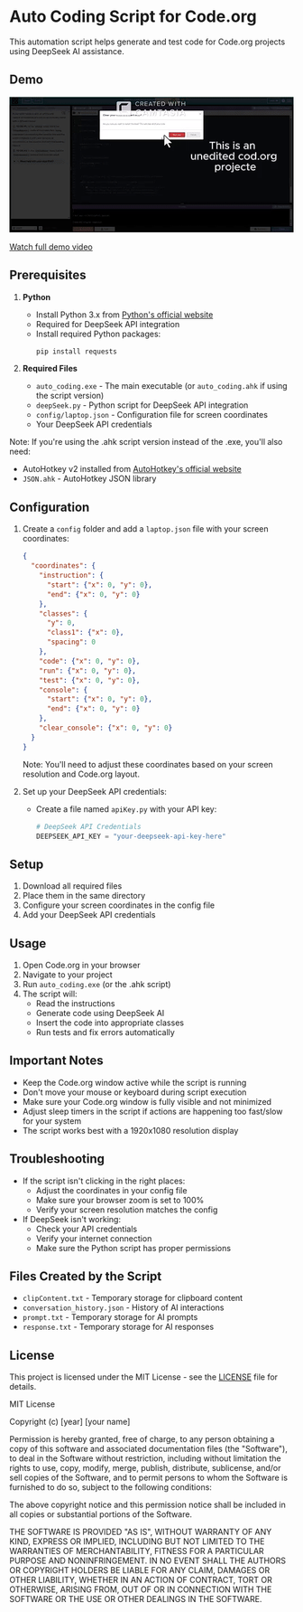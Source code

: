 # Auto Coding Script for Code.org

This automation script helps generate and test code for Code.org projects using DeepSeek AI assistance.

## Demo

![Demo GIF](demo.gif)

[Watch full demo video](https://youtu.be/wTGQv4D2CLE)

## Prerequisites

1. **Python**
   - Install Python 3.x from [Python's official website](https://www.python.org/)
   - Required for DeepSeek API integration
   - Install required Python packages:
     ```bash
     pip install requests
     ```

2. **Required Files**
   - `auto_coding.exe` - The main executable (or `auto_coding.ahk` if using the script version)
   - `deepSeek.py` - Python script for DeepSeek API integration
   - `config/laptop.json` - Configuration file for screen coordinates
   - Your DeepSeek API credentials

Note: If you're using the .ahk script version instead of the .exe, you'll also need:
- AutoHotkey v2 installed from [AutoHotkey's official website](https://www.autohotkey.com/)
- `JSON.ahk` - AutoHotkey JSON library

## Configuration

1. Create a `config` folder and add a `laptop.json` file with your screen coordinates:
   ```json
   {
     "coordinates": {
       "instruction": {
         "start": {"x": 0, "y": 0},
         "end": {"x": 0, "y": 0}
       },
       "classes": {
         "y": 0,
         "class1": {"x": 0},
         "spacing": 0
       },
       "code": {"x": 0, "y": 0},
       "run": {"x": 0, "y": 0},
       "test": {"x": 0, "y": 0},
       "console": {
         "start": {"x": 0, "y": 0},
         "end": {"x": 0, "y": 0}
       },
       "clear_console": {"x": 0, "y": 0}
     }
   }
   ```
   Note: You'll need to adjust these coordinates based on your screen resolution and Code.org layout.

2. Set up your DeepSeek API credentials:
   - Create a file named `apiKey.py` with your API key:
     ```python
     # DeepSeek API Credentials
     DEEPSEEK_API_KEY = "your-deepseek-api-key-here"
     ```

## Setup

1. Download all required files
2. Place them in the same directory
3. Configure your screen coordinates in the config file
4. Add your DeepSeek API credentials

## Usage

1. Open Code.org in your browser
2. Navigate to your project
3. Run `auto_coding.exe` (or the .ahk script)
4. The script will:
   - Read the instructions
   - Generate code using DeepSeek AI
   - Insert the code into appropriate classes
   - Run tests and fix errors automatically

## Important Notes

- Keep the Code.org window active while the script is running
- Don't move your mouse or keyboard during script execution
- Make sure your Code.org window is fully visible and not minimized
- Adjust sleep timers in the script if actions are happening too fast/slow for your system
- The script works best with a 1920x1080 resolution display

## Troubleshooting

- If the script isn't clicking in the right places:
  - Adjust the coordinates in your config file
  - Make sure your browser zoom is set to 100%
  - Verify your screen resolution matches the config
- If DeepSeek isn't working:
  - Check your API credentials
  - Verify your internet connection
  - Make sure the Python script has proper permissions

## Files Created by the Script

- `clipContent.txt` - Temporary storage for clipboard content
- `conversation_history.json` - History of AI interactions
- `prompt.txt` - Temporary storage for AI prompts
- `response.txt` - Temporary storage for AI responses

## License

This project is licensed under the MIT License - see the [LICENSE](LICENSE) file for details.

MIT License

Copyright (c) [year] [your name]

Permission is hereby granted, free of charge, to any person obtaining a copy
of this software and associated documentation files (the "Software"), to deal
in the Software without restriction, including without limitation the rights
to use, copy, modify, merge, publish, distribute, sublicense, and/or sell
copies of the Software, and to permit persons to whom the Software is
furnished to do so, subject to the following conditions:

The above copyright notice and this permission notice shall be included in all
copies or substantial portions of the Software.

THE SOFTWARE IS PROVIDED "AS IS", WITHOUT WARRANTY OF ANY KIND, EXPRESS OR
IMPLIED, INCLUDING BUT NOT LIMITED TO THE WARRANTIES OF MERCHANTABILITY,
FITNESS FOR A PARTICULAR PURPOSE AND NONINFRINGEMENT. IN NO EVENT SHALL THE
AUTHORS OR COPYRIGHT HOLDERS BE LIABLE FOR ANY CLAIM, DAMAGES OR OTHER
LIABILITY, WHETHER IN AN ACTION OF CONTRACT, TORT OR OTHERWISE, ARISING FROM,
OUT OF OR IN CONNECTION WITH THE SOFTWARE OR THE USE OR OTHER DEALINGS IN THE
SOFTWARE.